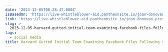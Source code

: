```yaml
---
date: '2023-12-05T08:28:47.000Z'
isBasedOn: 'https://live-whistleblower-aid.pantheonsite.io/joan-donovan-press-release/'
link: 'https://live-whistleblower-aid.pantheonsite.io/joan-donovan-press-release/'
slug: >-
  2023-12-05-harvard-gutted-initial-team-examining-facebook-files-following-dollar500-million
tags:
  - social media
title: Harvard Gutted Initial Team Examining Facebook Files Following $500 Million
---
```


